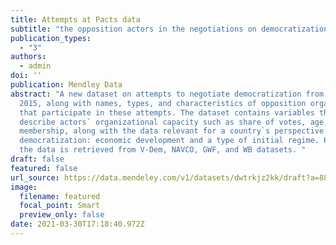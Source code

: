 ```yaml
---
title: Attempts at Pacts data
subtitle: "the opposition actors in the negotiations on democratization. "
publication_types:
  - "3"
authors:
  - admin
doi: ''
publication: Mendley Data
abstract: "A new dataset on attempts to negotiate democratization from 1974 to
  2015, along with names, types, and characteristics of opposition organizations
  that participate in these attempts. The dataset contains variables that
  describe actors` organizational capacity such as share of votes, age,
  membership, along with the data relevant for a country`s perspective for
  democratization: economic development and a type of initial regime. Part of
  the data is retrieved from V-Dem, NAVCO, GWF, and WB datasets. "
draft: false
featured: false
url_source: https://data.mendeley.com/v1/datasets/dwtrkjz2kk/draft?a=886e15d2-0d2e-4c8d-acac-a58943031b79
image:
  filename: featured
  focal_point: Smart
  preview_only: false
date: 2021-03-30T17:18:40.972Z
---
```

